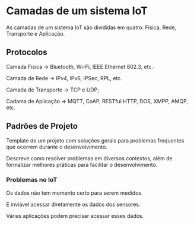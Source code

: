 # Camadas de um sistema IoT

As camadas de um sistema IoT são divididas em quatro: Física, Rede, Transporte e Aplicação.

## Protocolos 

Camada Física -> Bluetooth, Wi-Fi, IEEE Ethernet 802.3, etc.

Camada de Rede -> IPv4, IPv6, IPSec, RPL, etc.

Camada de Transporte -> TCP e UDP;

Cadama de Aplicação => MQTT, CoAP, RESTful HTTP, DOS, XMPP, AMQP, etc.

## Padrões de Projeto

Template de um projeto com soluções gerais para problemas frequentes que ocorrem durante o desenvolvimento.

Descreve como resolver problemas em diversos contextos, além de formalizar melhores práticas para facilitar o desenvolvimento.

### Problemas no IoT

Os dados não tem momento certo para serem medidos.

É inviável acessar diretamente os dados dos sensores.

Várias aplicações podem precisar acessar esses dados.

